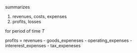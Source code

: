 


summarizes 

1. revenues, costs, expenses
2. profits, losses


for period of time $T$

profits = revenues - goods_expeneses - operating_expenses - intererest_expenses - tax_expeneses